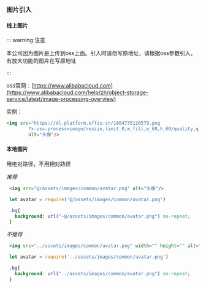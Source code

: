  ### 图片引入

  #### 线上图片

 ::: warning 注意

  本公司因为图片是上传到oss上面。引入时请勿写原地址，请根据oss参数引入，有放大功能的图片在写原地址

:::

oss官网：[https://www.alibabacloud.com](https://www.alibabacloud.com/help/zh/object-storage-service/latest/image-processing-overview)

实例：

``` html
<img src="https://dl-platform.effio.cn/1604735120579.png
        ?x-oss-process=image/resize,limit_0,m_fill,w_60,h_60/quality,q_100" 
        alt="头像"/>
 ```

 #### 本地图片

 用绝对路径，不用相对路径

*推荐*

 ``` html
  <img src="@/assets/images/common/avatar.png" alt="头像"/>
 ```

 ``` js
  let avatar = require('@/assets/images/common/avatar.png')
 ```

 ``` css
  .bg{
    background: url("~@/assets/images/common/avatar.png") no-repeat;
  }
 ```

*不推荐*

 ``` html
  <img src="../assets/images/common/avatar.png" width="" height="" alt="头像"/>
 ```

 ``` js
  let avatar = require('../assets/images/common/avatar.png')
 ```

 ``` css
  .bg{
    background: url("../assets/images/common/avatar.png") no-repeat;
  }
 ```